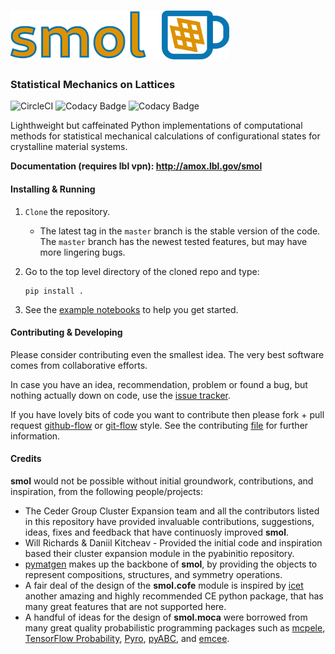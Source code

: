 # <img src="docs/images/logo.png" width="350px" alt="smol">

### Statistical Mechanics on Lattices

![CircleCI](https://img.shields.io/circleci/build/gh/CederGroupHub/smol/master?logo=circleci&style=for-the-badge&token=96d0d7a959e1e12044ff45daa43218ae7fa4303e)
![Codacy Badge](https://img.shields.io/codacy/coverage/4b527a2fd9ad40f59195f1f8dc1ac542?style=for-the-badge)
![Codacy Badge](https://img.shields.io/codacy/grade/4b527a2fd9ad40f59195f1f8dc1ac542?style=for-the-badge)

Lighthweight but caffeinated Python implementations of computational methods
for statistical mechanical calculations of configurational states for
crystalline material systems.

**Documentation (requires lbl vpn): <http://amox.lbl.gov/smol>**

#### Installing & Running
1.  `Clone` the repository.
    -   The latest tag in the `master` branch is the stable version of the
    code. The `master` branch has the newest tested features, but may have more
    lingering bugs.

2.  Go to the top level directory of the cloned repo and type:

        pip install .

3.  See the [example notebooks](https://github.com/CederGroupHub/smol/tree/master/examples)
to help you get started.

#### Contributing & Developing
Please consider contributing even the smallest idea.
The very best software comes from collaborative efforts.

In case you have an idea, recommendation, problem or found a bug, but nothing
actually down on code, use the [issue tracker](https://github.com/CederGroupHub/smol/issues).

If you have lovely bits of code you want to contribute then please fork + pull
request [github-flow](https://guides.github.com/introduction/flow/) or
[git-flow](https://nvie.com/posts/a-successful-git-branching-model/) style.
See the contributing
[file](https://github.com/CederGroupHub/smol/blob/master/CONTRIBUTING.md) for
further information.

#### Credits
**smol** would not be possible without initial groundwork, contributions, and
inspiration, from the following people/projects:
-   The Ceder Group Cluster Expansion team and all the contributors listed in
    this repository have provided invaluable contributions, suggestions, ideas,
    fixes and feedback that have continuosly improved **smol**.
-   Will Richards & Daniil Kitcheav - Provided the initial code and inspiration
    based their cluster expansion module in the pyabinitio repository.
-   [pymatgen](https://pymatgen.org/) makes up the backbone of **smol**, by
    providing the objects to represent compositions, structures, and symmetry
    operations.
-   A fair deal of the design of the **smol.cofe** module is inspired by
    [icet](https://icet.materialsmodeling.org/) another amazing and highly
    recommended CE python package, that has many great features that are not
    supported here.
-   A handful of ideas for the design of **smol.moca** were borrowed from many
    great quality probabilistic programming packages such as
    [mcpele](http://pele-python.github.io/mcpele/),
    [TensorFlow Probability](https://www.tensorflow.org/probability),
    [Pyro](https://pyro.ai/), [pyABC](https://pyabc.readthedocs.io/en/latest/),
    and [emcee](https://emcee.readthedocs.io/en/stable/).
    

